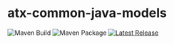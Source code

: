 # atx-common-java-models

![Maven Build](https://github.com/algotradeX/atx-common-java-models/workflows/Maven%20Build%20and%20Test/badge.svg)
![Maven Package](https://github.com/algotradeX/atx-common-java-models/workflows/Maven%20Package/badge.svg)
[![Latest Release](https://img.shields.io/github/release/algotradeX/atx-common-java-models.svg)](https://gitHub.com/algotradeX/atx-common-java-models/releases/)

